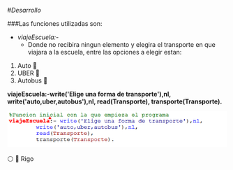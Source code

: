 #_Desarrollo_

###Las funciones utilizadas son:
* _viajeEscuela:-_
	- Donde no recibira ningun elemento y elegira el transporte en que viajara a la escuela, entre las opciones a elegir estan:
1. Auto :red_car:
2. UBER :blue_car:
3. Autobus :bus:


**viajeEscuela:-write('Elige una forma de transporte'),nl,
	write('auto,uber,autobus'),nl,
	read(Transporte),
	transporte(Transporte).**
	
![Funcion con la que se iniciara el programa](https://github.com/Rigo8/Imagenes/blob/master/Captura.PNG)	
	
	
:white_circle: :red_circle: Rigo
